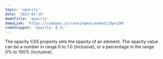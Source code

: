 ```yaml
---
topic: 'opacity'
date: '2023-02-19'
demoTitle: 'opacity'
demoLink: 'https://codepen.io/ranningman/embed/jOpojOW'
codeSnippet: 'opacity: 0.3;'
---
```

The opacity CSS property sets the opacity of an element. The opacity value can be a number in range 0 to 1.0 (inclusive), or a percentage in the range 0% to 100% (inclusive).
